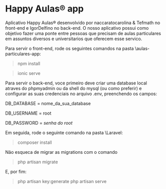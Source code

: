 # Happy Aulas® app
Aplicativo Happy Aulas® desenvolvido por naccaratocarolina & Tefmath no front-end e IgorDelfino no back-end. O nosso aplicativo possui como objetivo fazer uma ponte entre pessoas que precisam de aulas particulares em assuntos diversos e universitarios que oferecem esse servico.

Para servir o front-end, rode os seguintes comandos na pasta \aulas-particulares-app:

> npm install

> ionic serve

Para servir o back-end, voce primeiro deve criar uma database local atraves do phpmyadmin ou da shell do mysql (ou como preferir) e configurar as suas credenciais no arquivo .env, preenchendo os campos:

  DB_DATABASE = nome_da_sua_database
  
  DB_USERNAME = root
  
  DB_PASSWORD = *senha do root*
  
Em seguida, rode o seguinte comando na pasta \Laravel:

> composer install

Não esqueca de migrar as migrations com o comando

> php artisan migrate

E, por fim:

> php artisan key:generate
> php artisan serve
  

